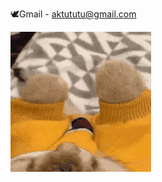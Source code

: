 🕊️Gmail - aktututu@gmail.com

<img src="https://github.com/bigwps/img/blob/main/TIM15.gif" width="225px">

<!---
bigwps/bigwps is a ✨ special ✨ repository because its `README.md` (this file) appears on your GitHub profile.
You can click the Preview link to take a look at your changes.
--->
